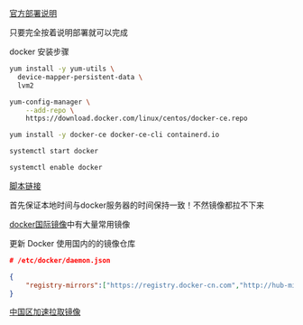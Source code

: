 ﻿[官方部署说明](https://docs.docker.com/install/linux/docker-ce/centos/)

只要完全按着说明部署就可以完成

docker 安装步骤
```bash
yum install -y yum-utils \
  device-mapper-persistent-data \
  lvm2

yum-config-manager \
    --add-repo \
    https://download.docker.com/linux/centos/docker-ce.repo

yum install -y docker-ce docker-ce-cli containerd.io

systemctl start docker

systemctl enable docker
```
[脚本链接](https://github.com/lcePolarBear/Docker_Basic_Config_Note/blob/master/%E6%89%80%E9%9C%80%E8%A6%81%E7%9A%84%E6%96%87%E4%BB%B6/docker_install_secipt.sh)

首先保证本地时间与docker服务器的时间保持一致！不然镜像都拉不下来

[docker国际镜像](https://hub.docker.com/search?&q=)中有大量常用镜像

更新 Docker 使用国内的的镜像仓库
```json
# /etc/docker/daemon.json

{
    "registry-mirrors":["https://registry.docker-cn.com","http://hub-mirror.c.163.com","https://docker.mirrors.ustc.edu.cn"]
}
```

[中国区加速拉取镜像](https://www.cnblogs.com/weifeng1463/p/7468391.html)
